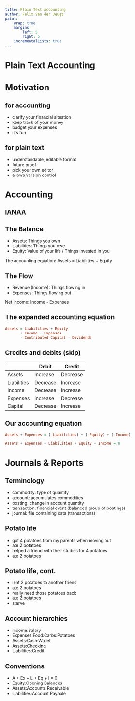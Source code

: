 ```yaml
---
title: Plain Text Accounting
author: Felix Van der Jeugt
patat:
    wrap: true
    margins:
        left: 5
        right: 5
    incrementalLists: true
...
```


# Plain Text Accounting

# Motivation

## for accounting

* clarify your financial situation
* keep track of your money
* budget your expenses
* it's fun

## for plain text

* understandable, editable format
* future proof
* pick your own editor
* allows version control

# Accounting

## IANAA

## The Balance

* Assets: Things you own
* Liabilities: Things you owe
* Equity: Value of your life / Things invested in you

The accounting equation: Assets = Liabilities + Equity

## The Flow

* Revenue (Income): Things flowing in
* Expenses: Things flowing out

Net income: Income - Expenses

## The expanded accounting equation

```Haskell
Assets = Liabilities + Equity
       + Income - Expenses
       - Contributed Capital - Dividends
```

## Credits and debits (skip)

|             | Debit    | Credit   |
|-------------|----------|----------|
| Assets      | Increase | Decrease |
| Liabilities | Decrease | Increase |
| Income      | Decrease | Increase |
| Expenses    | Increase | Decrease |
| Capital     | Decrease | Increase |

## Our accounting equation

```Haskell
Assets + Expenses = (-Liabilities) + (-Equity) + (-Income)

Assets + Expenses + Liabilities + Equity + Income = 0
```

# Journals & Reports

## Terminology

* commodity: type of quantity
* account: accumulates commodities
* posting: change in account quantity
* transaction: financial event (balanced group of postings)
* journal: file containing data (transactions)

## Potato life

* got 4 potatoes from my parents when moving out
* ate 2 potatoes
* helped a friend with their studies for 4 potatoes
* ate 2 potatoes

<!-- Show balance at this point in time -->

## Potato life, cont.

* lent 2 potatoes to another friend
* ate 2 potatoes
* really need those potatoes back
* ate 2 potatoes
* starve

<!-- Show balance at this point in time -->
<!-- Show register of our potato assets -->

## Account hierarchies

* Income:Salary
* Expenses:Food:Carbs:Potatoes
* Assets:Cash:Wallet
* Assets:Checking
* Liabilities:Credit

## Conventions

* A + Ex + L + Eq + I = 0
* Equity:Opening Balances
* Assets:Accounts Receivable
* Liabilities:Account Payable
